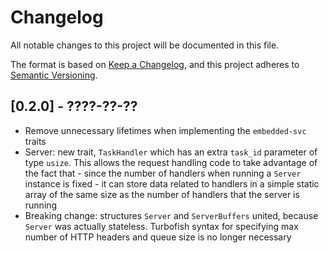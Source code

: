 # Changelog

All notable changes to this project will be documented in this file.

The format is based on [Keep a Changelog](https://keepachangelog.com/en/1.0.0/),
and this project adheres to [Semantic Versioning](https://semver.org/spec/v2.0.0.html).

## [0.2.0] - ????-??-??
* Remove unnecessary lifetimes when implementing the `embedded-svc` traits
* Server: new trait, `TaskHandler` which has an extra `task_id` parameter of type `usize`. This allows the request handling code to take advantage of the fact that - since the number of handlers when running a `Server` instance is fixed - it can store data related to handlers in a simple static array of the same size as the number of handlers that the server is running
* Breaking change: structures `Server` and `ServerBuffers` united, because `Server` was actually stateless. Turbofish syntax for specifying max number of HTTP headers and queue size is no longer necessary
